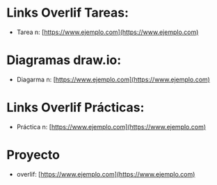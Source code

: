 # Links Overlif Tareas:

* Tarea n: [https://www.ejemplo.com](https://www.ejemplo.com)

# Diagramas draw.io: 

* Diagarma n: [https://www.ejemplo.com](https://www.ejemplo.com)

# Links Overlif Prácticas:

* Práctica n: [https://www.ejemplo.com](https://www.ejemplo.com)

 # Proyecto 

* overlif: [https://www.ejemplo.com](https://www.ejemplo.com)